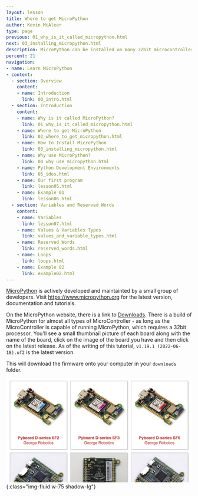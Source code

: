 ```yaml
---
layout: lesson
title: Where to get MicroPython
author: Kevin McAleer
type: page
previous: 01_why_is_it_called_micropython.html
next: 03_installing_micropython.html
description: MicroPython can be installed on many 32bit microcontrollers
percent: 21
navigation:
- name: Learn MicroPython
- content:
  - section: Overview
    content:
    - name: Introduction
      link: 00_intro.html
  - section: Introduction
    content:
    - name: Why is it called MicroPython?
      link: 01_why_is_it_called_micropython.html
    - name: Where to get MicroPython
      link: 02_where_to_get_micropython.html
    - name: How to Install MicroPython
      link: 03_installing_micropython.html
    - name: Why use MicroPython?
      link: 04_why_use_micropython.html
    - name: Python Development Environments
      link: 05_ides.html
    - name: Our first program
      link: lesson05.html
    - name: Example 01
      link: lesson06.html
  - section: Variables and Reserved Words
    content:
    - name: Variables
      link: lesson07.html
    - name: Values & Variables Types
      link: values_and_variable_types.html
    - name: Reserved Words
      link: reserved_words.html
    - name: Loops
      link: loops.html
    - name: Example 02
      link: example02.html
---
```



[MicroPython](https://www.micropython.org) is actively developed and maintainted by a small group of developers. Visit <https://www.micropython.org> for the latest version, documentation and tutorials.

On the MicroPython website, there is a link to [Downloads](https://www.micropython.org/download/). There is a build of MicroPython for almost all types of MicroController - as long as the MicroController is capable of running MicroPython, which requires a 32bit processor. You'll see a small thumbnail picture of each board along with the name of the board, click on the image of the board you have and then click on the latest release. As of the writing of this tutorial, `v1.19.1 (2022-06-18).uf2` is the latest version.

This will download the firmware onto your computer in your `downloads` folder.

![screenshot of the downloads page on micropython.org](assets/downloads.png){:class="img-fluid w-75 shadow-lg"}
